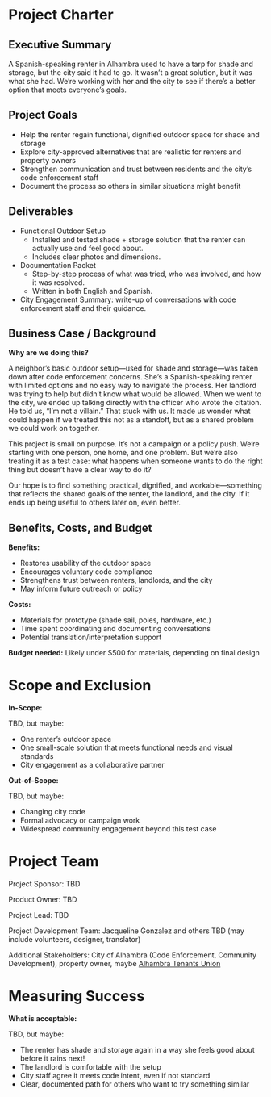 # Project Charter 

## Executive Summary
A Spanish-speaking renter in Alhambra used to have a tarp for shade and storage, but the city said it had to go. It wasn’t a great solution, but it was what she had. We’re working with her and the city to see if there’s a better option that meets everyone’s goals.

## Project Goals
- Help the renter regain functional, dignified outdoor space for shade and storage  
- Explore city-approved alternatives that are realistic for renters and property owners  
- Strengthen communication and trust between residents and the city’s code enforcement staff  
- Document the process so others in similar situations might benefit  

## Deliverables
- Functional Outdoor Setup
    - Installed and tested shade + storage solution that the renter can actually use and feel good about.
    - Includes clear photos and dimensions.
- Documentation Packet
    - Step-by-step process of what was tried, who was involved, and how it was resolved.
    - Written in both English and Spanish.
- City Engagement Summary: write-up of conversations with code enforcement staff and their guidance.

## Business Case / Background

**Why are we doing this?**

A neighbor’s basic outdoor setup—used for shade and storage—was taken down after code enforcement concerns. She’s a Spanish-speaking renter with limited options and no easy way to navigate the process. Her landlord was trying to help but didn’t know what would be allowed. When we went to the city, we ended up talking directly with the officer who wrote the citation. He told us, “I’m not a villain.” That stuck with us. It made us wonder what could happen if we treated this not as a standoff, but as a shared problem we could work on together.

This project is small on purpose. It’s not a campaign or a policy push. We’re starting with one person, one home, and one problem. But we’re also treating it as a test case: what happens when someone wants to do the right thing but doesn’t have a clear way to do it?

Our hope is to find something practical, dignified, and workable—something that reflects the shared goals of the renter, the landlord, and the city. If it ends up being useful to others later on, even better.

## Benefits, Costs, and Budget

**Benefits:**
- Restores usability of the outdoor space  
- Encourages voluntary code compliance  
- Strengthens trust between renters, landlords, and the city  
- May inform future outreach or policy

**Costs:**
- Materials for prototype (shade sail, poles, hardware, etc.)  
- Time spent coordinating and documenting conversations  
- Potential translation/interpretation support

**Budget needed:**
Likely under $500 for materials, depending on final design

# Scope and Exclusion

**In-Scope:**

TBD, but maybe:
- One renter’s outdoor space  
- One small-scale solution that meets functional needs and visual standards  
- City engagement as a collaborative partner

**Out-of-Scope:**

TBD, but maybe:
- Changing city code  
- Formal advocacy or campaign work  
- Widespread community engagement beyond this test case
    
# Project Team
Project Sponsor: TBD

Product Owner: TBD

Project Lead: TBD

Project Development Team: Jacqueline Gonzalez and others TBD (may include volunteers, designer, translator)

Additional Stakeholders: City of Alhambra (Code Enforcement, Community Development), property owner, maybe [Alhambra Tenants Union](www.facebook.com/alhambratenantsunion)


# Measuring Success
**What is acceptable:**

TBD, but maybe:
- The renter has shade and storage again in a way she feels good about before it rains next! 
- The landlord is comfortable with the setup  
- City staff agree it meets code intent, even if not standard  
- Clear, documented path for others who want to try something similar


